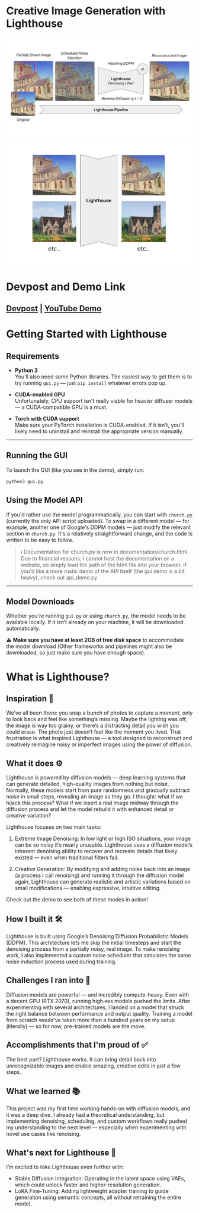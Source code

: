 # Creative Image Generation with Lighthouse

![Lighthouse Architecture](demo_img/lighthouse1.png)
![Example Images](demo_img/lighthouse2.png)

# Devpost and Demo Link

## [Devpost](https://devpost.com/software/lighthouse-p1cb0k) | [YouTube Demo](https://youtu.be/LWvlYRctdhg)

# Getting Started with Lighthouse

## Requirements

- **Python 3**  
  You'll also need some Python libraries. The easiest way to get them is to try running `gui.py` — just `pip install` whatever errors pop up.

- **CUDA-enabled GPU**  
  Unfortunately, CPU support isn't really viable for heavier diffuser models — a CUDA-compatible GPU is a must.

- **Torch with CUDA support**  
  Make sure your PyTorch installation is CUDA-enabled. If it isn't, you'll likely need to uninstall and reinstall the appropriate version manually.

---

## Running the GUI

To launch the GUI (like you see in the demo), simply run:

```bash
python3 gui.py
```

## Using the Model API

If you'd rather use the model programmatically, you can start with `church.py` (currently the only API script uploaded). To swap in a different model — for example, another one of Google's DDPM models — just modify the relevant section in `church.py`. It's a relatively straightforward change, and the code is written to be easy to follow.

> ℹ️ Documentation for church.py is now in documentation/church.html. Due to financial reasons, I cannot host the documentation on a website, so simply load the path of the html file into your browser. If you'd like a more rustic demo of the API itself (the gui demo is a bit heavy), check out api_demo.py

---

## Model Downloads

Whether you're running `gui.py` or using `church.py`, the model needs to be available locally. If it isn’t already on your machine, it will be downloaded automatically.

⚠️ **Make sure you have at least 2GB of free disk space** to accommodate the model download (Other frameworks and pipelines might also be downloaded, so just make sure you have enough space).

# What is Lighthouse?

## Inspiration 🌅

We’ve all been there: you snap a bunch of photos to capture a moment, only to look back and feel like something’s missing. Maybe the lighting was off, the image is way too grainy, or there’s a distracting detail you wish you could erase. The photo just doesn’t feel like the moment you lived. That frustration is what inspired Lighthouse — a tool designed to reconstruct and creatively reimagine noisy or imperfect images using the power of diffusion.

## What it does ⚙️

Lighthouse is powered by diffusion models — deep learning systems that can generate detailed, high-quality images from nothing but noise. Normally, these models start from pure randomness and gradually subtract noise in small steps, revealing an image as they go. I thought: what if we hijack this process? What if we insert a real image midway through the diffusion process and let the model rebuild it with enhanced detail or creative variation?

Lighthouse focuses on two main tasks:

1. Extreme Image Denoising: In low light or high ISO situations, your image can be so noisy it’s nearly unusable. Lighthouse uses a diffusion model’s inherent denoising ability to recover and recreate details that likely existed — even when traditional filters fail.

2. Creative Generation: By modifying and adding noise back into an image (a process I call renoising) and running it through the diffusion model again, Lighthouse can generate realistic and artistic variations based on small modifications — enabling expressive, intuitive editing.

Check out the demo to see both of these modes in action!

## How I built it 🛠

Lighthouse is built using Google’s Denoising Diffusion Probabilistic Models (DDPM). This architecture lets me skip the initial timesteps and start the denoising process from a partially noisy, real image. To make renoising work, I also implemented a custom noise scheduler that simulates the same noise induction process used during training.

## Challenges I ran into 🚧

Diffusion models are powerful — and incredibly compute-heavy. Even with a decent GPU (RTX 2070), running high-res models pushed the limits. After experimenting with several architectures, I landed on a model that struck the right balance between performance and output quality. Training a model from scratch would’ve taken more than a hundred years on my setup (literally) — so for now, pre-trained models are the move.

## Accomplishments that I'm proud of ✅

The best part? Lighthouse works. It can bring detail back into unrecognizable images and enable amazing, creative edits in just a few steps.

## What we learned 📚

This project was my first time working hands-on with diffusion models, and it was a deep dive. I already had a theoretical understanding, but implementing denoising, scheduling, and custom workflows really pushed my understanding to the next level — especially when experimenting with novel use cases like renoising.

## What's next for Lighthouse 🔮

I’m excited to take Lighthouse even further with:

- Stable Diffusion Integration: Operating in the latent space using VAEs, which could unlock faster and higher-resolution generation.
- LoRA Fine-Tuning: Adding lightweight adapter training to guide generation using semantic concepts, all without retraining the entire model.
